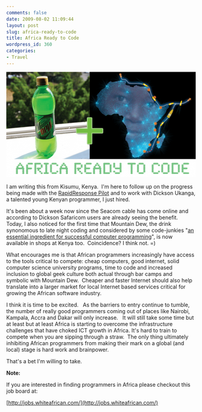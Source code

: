 ```yaml
---
comments: false
date: 2009-08-02 11:09:44
layout: post
slug: africa-ready-to-code
title: Africa Ready to Code
wordpress_id: 360
categories:
- Travel
---
```


[![](/images/posts/readytocode.png)](http:/wp-content/uploads/2009/08/readytocode.png)



I am writing this from Kisumu, Kenya.  I'm here to follow up on the progress being made with the [RapidResponse Pilot](http://buildafrica.org/2009/07/09/introducing-rapidresponse/) and to work with Dickson Ukanga, a talented young Kenyan programmer, I just hired.

It's been about a week now since the Seacom cable has come online and according to Dickson Safaricom users are already seeing the benefit.   Today, I also noticed for the first time that Mountain Dew, the drink synonomous to late night coding and considered by some code-junkies "[an essential ingredient for successful computer programming](http://www.acts.org/roland/mt.dew/)", is now available in shops at Kenya too.  Coincidence? I think not. =)

What encourages me is that African programmers increasingly have access to the tools critical to compete: cheap computers, good internet, solid computer science university programs, time to code and increased inclusion to global geek culture both actual through bar camps and symbolic with Mountain Dew.  Cheaper and faster Internet should also help translate into a larger market for local Internet based services critical for growing the African software industry.

I think it is time to be excited.   As the barriers to entry continue to tumble, the number of really good programmers coming out of places like Nairobi, Kampala, Accra and Dakar will only increase.   It will still take some time but at least but at least Africa is starting to overcome the infrastructure challenges that have choked ICT growth in Africa. It's hard to train to compete when you are sipping through a straw.  The only thing ultimately inhibiting African programmers from making their mark on a global (and local) stage is hard work and brainpower.

That's a bet I'm willing to take.

**Note:**

If you are interested in finding programmers in Africa please checkout this job board at:

[http://jobs.whiteafrican.com/](http://jobs.whiteafrican.com/)
